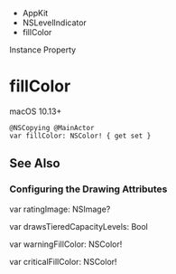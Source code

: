 

- AppKit
- NSLevelIndicator
-  fillColor 

Instance Property

# fillColor

macOS 10.13+

``` source
@NSCopying @MainActor
var fillColor: NSColor! { get set }
```

## See Also

### Configuring the Drawing Attributes

var ratingImage: NSImage?

var drawsTieredCapacityLevels: Bool

var warningFillColor: NSColor!

var criticalFillColor: NSColor!

